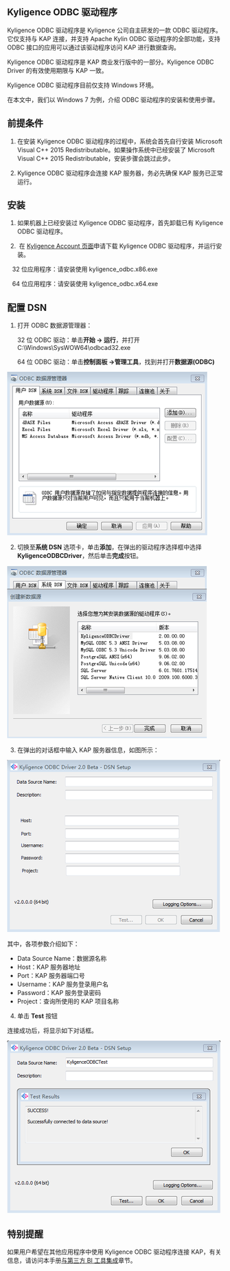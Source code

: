 ## Kyligence ODBC 驱动程序

Kyligence ODBC 驱动程序是 Kyligence 公司自主研发的一款 ODBC 驱动程序。它仅支持与 KAP 连接，并支持 Apache Kylin ODBC 驱动程序的全部功能，支持 ODBC 接口的应用可以通过该驱动程序访问 KAP 进行数据查询。

Kyligence ODBC 驱动程序是 KAP 商业发行版中的一部分。Kyligence ODBC Driver 的有效使用期限与 KAP 一致。

Kyligence ODBC 驱动程序目前仅支持 Windows 环境。

在本文中，我们以 Windows 7 为例，介绍 ODBC 驱动程序的安装和使用步骤。

## 前提条件 

1. 在安装 Kyligence ODBC 驱动程序的过程中，系统会首先自行安装 Microsoft Visual C++ 2015 Redistributable。如果操作系统中已经安装了 Microsoft Visual C++ 2015 Redistributable，安装步骤会跳过此步。


2. Kyligence ODBC 驱动程序会连接 KAP 服务器，务必先确保 KAP 服务已正常运行。


## 安装

1.  如果机器上已经安装过 Kyligence ODBC 驱动程序，首先卸载已有 Kyligence ODBC 驱动程序。

2.  在 [Kyligence Account 页面](http://account.kyligence.io)申请下载 Kyligence ODBC 驱动程序，并运行安装。

    32 位应用程序：请安装使用 kyligence_odbc.x86.exe

    64 位应用程序：请安装使用 kyligence_odbc.x64.exe

## 配置 DSN

1.  打开 ODBC 数据源管理器：

    32 位 ODBC 驱动：单击**开始 -> 运行**，并打开 C:\Windows\SysWOW64\odbcad32.exe

    64 位 ODBC 驱动：单击**控制面板 ->管理工具**，找到并打开**数据源(ODBC)**

![ODBC 数据源管理器](images/kyligence_odbc_01_cn.png)

2.  切换至**系统 DSN** 选项卡，单击**添加**，在弹出的驱动程序选择框中选择 **KyligenceODBCDriver**，然后单击**完成**按钮。

![添加 Kyligence ODBC 驱动程序](images/kyligence_odbc_02_cn.png)

3.  在弹出的对话框中输入 KAP 服务器信息，如图所示：

![DSN 设置](images/kyligence_odbc_03_cn.png)

其中，各项参数介绍如下：

* Data Source Name：数据源名称
* Host：KAP 服务器地址
* Port：KAP 服务器端口号
* Username：KAP 服务登录用户名
* Password：KAP 服务登录密码
* Project：查询所使用的 KAP 项目名称

4.  单击 **Test** 按钮


连接成功后，将显示如下对话框。

![连接成功](images/kyligence_odbc_04_cn.png)


## 特别提醒

如果用户希望在其他应用程序中使用 Kyligence ODBC 驱动程序连接 KAP，有关信息，请访问本手册[与第三方 BI 工具集成](../integration/README.md)章节。

